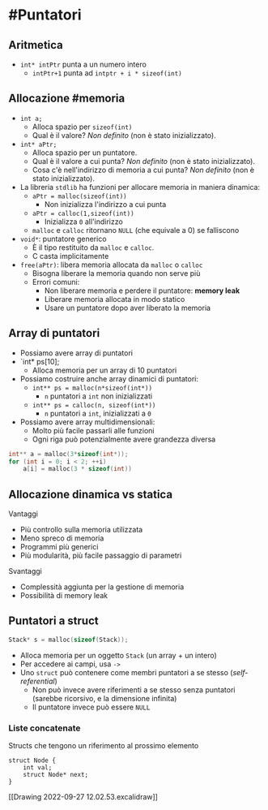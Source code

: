 

# #Puntatori
## Aritmetica
- `int* intPtr` punta a un numero intero
	- `intPtr+1` punta ad `intptr + i * sizeof(int)`

## Allocazione #memoria 
- `int a;`
	- Alloca spazio per `sizeof(int)`
	- Qual è il valore? *Non definito* (non è stato inizializzato).
- `int* aPtr;`
	- Alloca spazio per un puntatore.
	- Qual è il valore a cui punta? *Non definito* (non è stato inizializzato).
	- Cosa c'è nell'indirizzo di memoria a cui punta? *Non definito* (non è stato inizializzato).
- La libreria `stdlib` ha funzioni per allocare memoria in maniera dinamica:
	- `aPtr = malloc(sizeof(int))`
		- Non inizializza l'indirizzo a cui punta
	- `aPtr = calloc(1,sizeof(int))`
		- Inizializza `0` all'indirizzo
	- `malloc` e `calloc` ritornano `NULL` (che equivale a 0) se falliscono
- `void*`: puntatore generico
	- È il tipo restituito da `malloc` e `calloc`.
	- C casta implicitamente 
- `free(aPtr)`: libera memoria allocata da `malloc` o `calloc`
	- Bisogna liberare la memoria quando non serve più
	- Errori comuni:
		- Non liberare memoria e perdere il puntatore: **memory leak**
		- Liberare memoria allocata in modo statico
		- Usare un puntatore dopo aver liberato la memoria

## Array di puntatori
- Possiamo avere array di puntatori
- `int* ps[10];
	- Alloca memoria per un array di 10 puntatori
- Possiamo costruire anche array dinamici di puntatori:
	- `int** ps = malloc(n*sizeof(int*))`
		- `n` puntatori a `int` non inizializzati
	- `int** ps = calloc(n, sizeof(int*))`
		- `n` puntatori a `int`, inizializzati a `0`
- Possiamo avere array multidimensionali:
	- Molto più facile passarli alle funzioni
	- Ogni riga può potenzialmente avere grandezza diversa
```c
int** a = malloc(3*sizeof(int*));
for (int i = 0; i < 2; ++i)
	a[i] = malloc(3 * sizeof(int))
```

## Allocazione dinamica vs statica
Vantaggi
- Più controllo sulla memoria utilizzata
- Meno spreco di memoria
- Programmi più generici
- Più modularità, più facile passaggio di parametri

Svantaggi
- Complessità aggiunta per la gestione di memoria
- Possibilità di memory leak

## Puntatori a struct
```c
Stack* s = malloc(sizeof(Stack));
```

- Alloca memoria per un oggetto `Stack` (un array + un intero)
- Per accedere ai campi, usa `->`
- Uno `struct` può contenere come membri puntatori a se stesso (*self-referential*)
	- Non può invece avere riferimenti a se stesso senza puntatori (sarebbe ricorsivo, e la dimensione infinita)
	- Il puntatore invece può essere `NULL`

### Liste concatenate
Structs che tengono un riferimento al prossimo elemento

```
struct Node {
	int val;
	struct Node* next;
}
```

[[Drawing 2022-09-27 12.02.53.excalidraw]]
